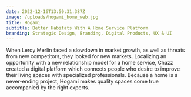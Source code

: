 ```yaml
---
date: 2022-12-16T13:50:31.387Z
image: /uploads/hogami_home_web.jpg
title: Hogami
subtitle: Better Habitats With A Home Service Platform
branding: Strategic Design, Branding, Digital Products, UX & UI
---
```


When Leroy Merlin faced a slowdown in market growth, as well as threats from new competitors, they looked for new markets. Localizing an opportunity with a new relationship model for a home service, Chazz created a digital platform which connects people who desire to improve their living spaces with specialized professionals. Because a home is a never-ending project, Hogami makes quality spaces come true accompanied by the right experts.
